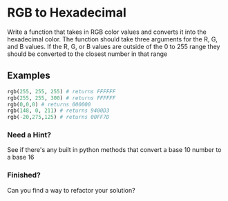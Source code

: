 # RGB to Hexadecimal
Write a function that takes in RGB color values and converts it into the hexadecimal color. The function should take three arguments for the R, G, and B values. If the R, G, or B values are outside of the 0 to 255 range they should be converted to the closest number in that range

## Examples
```py
rgb(255, 255, 255) # returns FFFFFF
rgb(255, 255, 300) # returns FFFFFF
rgb(0,0,0) # returns 000000
rgb(148, 0, 211) # returns 9400D3
rgb(-20,275,125) # returns 00FF7D
```

### Need a Hint?
See if there's any built in python methods that convert a base 10 number to a base 16

### Finished?
Can you find a way to refactor your solution?
